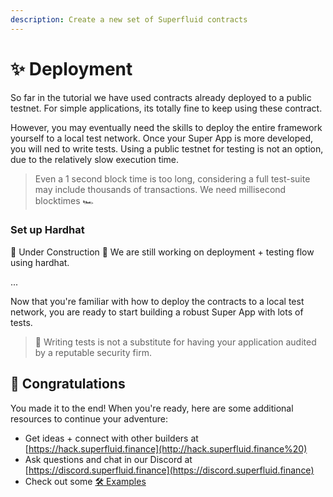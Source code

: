 ```yaml
---
description: Create a new set of Superfluid contracts
---
```


# ✨ Deployment

So far in the tutorial we have used contracts already deployed to a public testnet. For simple applications, its totally fine to keep using these contract.

However, you may eventually need the skills to deploy the entire framework yourself to a local test network. Once your Super App is more developed, you will ned to write tests. Using a public testnet for testing is not an option, due to the relatively slow execution time. 

> Even a 1 second block time is too long, considering a full test-suite may include thousands of transactions. We need millisecond blocktimes 🏎

### Set up Hardhat

🚧 Under Construction 🚧  We are still working on deployment + testing flow using hardhat. 

...

Now that you're familiar with how to deploy the contracts to a local test network, you are ready to start building a robust Super App with lots of tests. 

> 🛑 Writing tests is not a substitute for having your application audited by a reputable security firm.



## 🎉 Congratulations 

You made it to the end! When you're ready, here are some additional resources to continue your adventure:

* Get ideas + connect with other builders at [https://hack.superfluid.finance](http://hack.superfluid.finance%20) 
* Ask questions and chat in our Discord at [https://discord.superfluid.finance](https://discord.superfluid.finance)
* Check out some [🛠️ Examples](../resources/examples.md)

